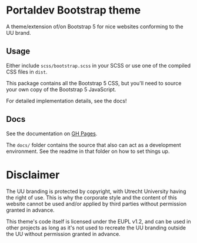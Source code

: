 # Portaldev Bootstrap theme

A theme/extension of/on Bootstrap 5 for nice websites conforming to the UU brand.

## Usage

Either include ``scss/bootstrap.scss`` in your SCSS or use one of the compiled CSS files in `dist`.

This package contains all the Bootstrap 5 CSS, but you'll need to source your own copy of the Bootstrap 5 JavaScript.

For detailed implementation details, see the docs!

## Docs

See the documentation on [GH Pages](https://dh-it-portal-development.github.io/bootstrap-theme/).

The ``docs/`` folder contains the source that also can act as a development environment. See the
readme in that folder on how to set things up.


# Disclaimer

 The UU branding is protected by copyright, with Utrecht University having the right of use. This is why the corporate
 style and the content of this website cannot be used and/or applied by third parties without permission granted in
 advance.

This theme's code itself is licensed under the EUPL v1.2, and can be used in other projects as long as it's not used to
recreate the UU branding outside the UU without permission granted in advance.
